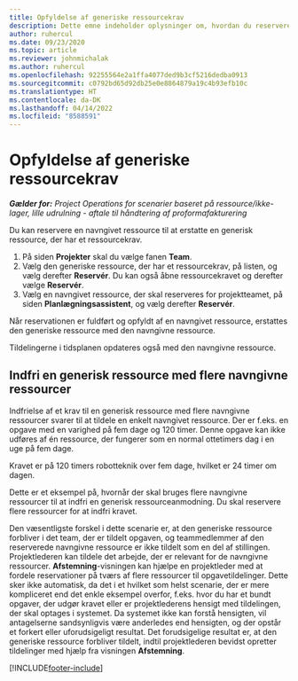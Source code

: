 ```yaml
---
title: Opfyldelse af generiske ressourcekrav
description: Dette emne indeholder oplysninger om, hvordan du reserverer navngivne ressourcer til et generisk ressourcekrav.
author: ruhercul
ms.date: 09/23/2020
ms.topic: article
ms.reviewer: johnmichalak
ms.author: ruhercul
ms.openlocfilehash: 92255564e2a1ffa4077ded9b3cf5216dedba0913
ms.sourcegitcommit: c0792bd65d92db25e0e8864879a19c4b93efb10c
ms.translationtype: HT
ms.contentlocale: da-DK
ms.lasthandoff: 04/14/2022
ms.locfileid: "8588591"
---
```

# <a name="generic-resource-requirement-fulfillment"></a>Opfyldelse af generiske ressourcekrav

_**Gælder for:** Project Operations for scenarier baseret på ressource/ikke-lager, lille udrulning - aftale til håndtering af proformafakturering_

Du kan reservere en navngivet ressource til at erstatte en generisk ressource, der har et ressourcekrav.

1. På siden **Projekter** skal du vælge fanen **Team**.
2. Vælg den generiske ressource, der har et ressourcekrav, på listen, og vælg derefter **Reservér**. Du kan også åbne ressourcekravet og derefter vælge **Reservér**.
3. Vælg en navngivet ressource, der skal reserveres for projektteamet, på siden **Planlægningsassistent**, og vælg derefter **Reservér**.

Når reservationen er fuldført og opfyldt af en navngivet ressource, erstattes den generiske ressource med den navngivne ressource.

Tildelingerne i tidsplanen opdateres også med den navngivne ressource.

## <a name="fulfill-a-generic-resource-with-multiple-named-resources"></a>Indfri en generisk ressource med flere navngivne ressourcer
Indfrielse af et krav til en generisk ressource med flere navngivne ressourcer svarer til at tildele en enkelt navngivet ressource. Der er f.eks. en opgave med en varighed på fem dage og 120 timer. Denne opgave kan ikke udføres af én ressource, der fungerer som en normal ottetimers dag i en uge på fem dage. 

Kravet er på 120 timers robotteknik over fem dage, hvilket er 24 timer om dagen.

Dette er et eksempel på, hvornår der skal bruges flere navngivne ressourcer til at indfri en generisk ressourceanmodning. Du skal reservere flere ressourcer for at indfri kravet.

Den væsentligste forskel i dette scenarie er, at den generiske ressource forbliver i det team, der er tildelt opgaven, og teammedlemmer af den reserverede navngivne ressource er ikke tildelt som en del af stillingen. Projektlederen kan tildele det arbejde, der er relevant for de navngivne ressourcer. **Afstemning**-visningen kan hjælpe en projektleder med at fordele reservationer på tværs af flere ressourcer til opgavetildelinger. Dette sker ikke automatisk, da det i et hvilket som helst scenarie, der er mere kompliceret end det enkle eksempel overfor, f.eks. hvor du har et bundt opgaver, der udgør kravet eller er projektlederens hensigt med tildelingen, der skal optages i systemet. Da systemet ikke kan forstå hensigten, vil antagelserne sandsynligvis være anderledes end hensigten, og der opstår et forkert eller uforudsigeligt resultat. Det forudsigelige resultat er, at den generiske ressource forbliver tildelt, indtil projektlederen bevidst opretter tildelinger med hjælp fra visningen **Afstemning**.




[!INCLUDE[footer-include](../includes/footer-banner.md)]